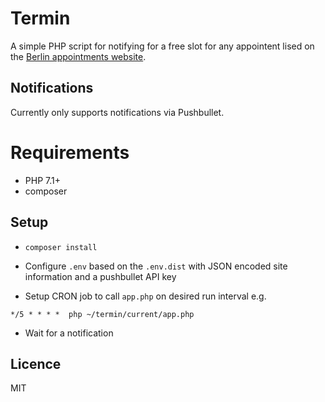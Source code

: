 # Termin

A simple PHP script for notifying for a free slot for any appointent lised on the [Berlin appointments website][0].

## Notifications

Currently only supports notifications via Pushbullet.

# Requirements

- PHP 7.1+
- composer

## Setup

- `composer install`
- Configure `.env` based on the `.env.dist` with JSON encoded site information and a pushbullet API key

- Setup CRON job to call `app.php` on desired run interval e.g.

 `*/5 * * * *  php ~/termin/current/app.php`

- Wait for a notification

## Licence 

MIT

[0]: https://service.berlin.de/terminvereinbarung/
